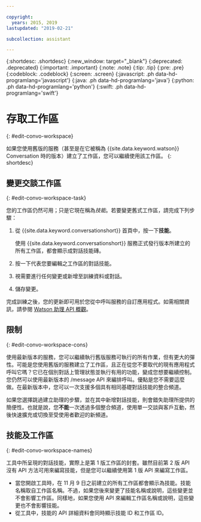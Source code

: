 ```yaml
---

copyright:
  years: 2015, 2019
lastupdated: "2019-02-21"

subcollection: assistant

---
```


{:shortdesc: .shortdesc}
{:new_window: target="_blank"}
{:deprecated: .deprecated}
{:important: .important}
{:note: .note}
{:tip: .tip}
{:pre: .pre}
{:codeblock: .codeblock}
{:screen: .screen}
{:javascript: .ph data-hd-programlang='javascript'}
{:java: .ph data-hd-programlang='java'}
{:python: .ph data-hd-programlang='python'}
{:swift: .ph data-hd-programlang='swift'}

# 存取工作區
{: #edit-convo-workspace}

如果您使用舊版的服務（甚至是在它被稱為 {{site.data.keyword.watson}} Conversation 時的版本）建立了工作區，您可以繼續使用該工作區。
{: shortdesc}

## 變更交談工作區
{: #edit-convo-workspace-task}

您的工作區仍然可用；只是它現在稱為*技能*。若要變更舊式工作區，請完成下列步驟：

1.  從 {{site.data.keyword.conversationshort}} 首頁中，按一下**技能**。

    使用 {{site.data.keyword.conversationshort}} 服務正式發行版本所建立的所有工作區，都會顯示成對話技能磚。
1.  按一下代表您要編輯之工作區的對話技能。
1.  視需要進行任何變更或新增至訓練資料或對話。
1.  儲存變更。

完成訓練之後，您的更新即可用於您從中呼叫服務的自訂應用程式。如需相關資訊，請參閱 [Watson 助理 API 概觀](/docs/services/assistant?topic=assistant-api-overview)。

## 限制
{: #edit-convo-workspace-cons}

使用最新版本的服務，您可以繼續執行舊版服務可執行的所有作業，但有更大的彈性。可能是您使用舊版的服務建立了工作區，且正在從您不要取代的現有應用程式呼叫它嗎？它已在個別對話上管理狀態並執行有用的功能，變成您想要繼續控制。您仍然可以使用最新版本的 /message API 來編排呼叫。優點是您不需要這麼做。在最新版本中，您可以一次支援多個具有相同基礎對話技能的整合頻道。

如果您選擇跳過建立助理的步驟，並在其中新增對話技能，則會錯失助理所提供的簡便性。也就是說，您**不能**一次透過多個整合頻道，使用單一交談與客戶互動，然後快速擴充或切換至受使用者歡迎的新頻道。

## 技能及工作區
{: #edit-convo-workspace-names}

工具中所呈現的對話技能，實際上是第 1 版工作區的封套。雖然目前第 2 版 API 沒有 API 方法可用來編寫技能，但是您可以繼續使用第 1 版 API 來編寫工作區。

- 當您開啟工具時，在 11 月 9 日之前建立的所有工作區都會顯示為技能。技能名稱取自工作區名稱。不過，如果您後來變更了技能名稱或說明，這些變更並不會影響工作區。同樣地，如果您使用 API 來編輯工作區名稱或說明，這些變更也不會影響技能。
- 從工具中，技能的 API 詳細資料會同時顯示技能 ID 和工作區 ID。
